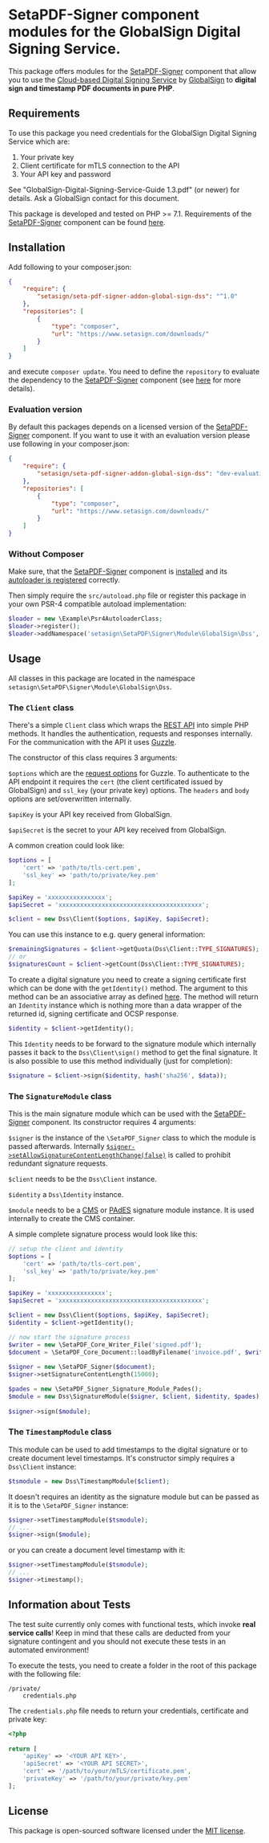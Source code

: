 # SetaPDF-Signer component modules for the GlobalSign Digital Signing Service.

This package offers modules for the [SetaPDF-Signer](https://www.setasign.com/signer) component that allow you to use the [Cloud-based Digital Signing Service](https://www.globalsign.com/en/digital-signatures/cloud/) by [GlobalSign](https://www.globalsign.com) to **digital sign and timestamp PDF documents in pure PHP**.

## Requirements

To use this package you need credentials for the GlobalSign Digital Signing Service which are:

1. Your private key
2. Client certificate for mTLS connection to the API
3. Your API key and password

See "GlobalSign-Digital-Signing-Service-Guide 1.3.pdf" (or newer) for details. Ask a GlobalSign contact for this document. 

This package is developed and tested on PHP >= 7.1. Requirements of the [SetaPDF-Signer](https://www.setasign.com/signer) component can be found [here](https://manuals.setasign.com/setapdf-signer-manual/getting-started/#index-1).

## Installation
Add following to your composer.json:

```json
{
    "require": {
        "setasign/seta-pdf-signer-addon-global-sign-dss": "^1.0"
    },
    "repositories": [
        {
            "type": "composer",
            "url": "https://www.setasign.com/downloads/"
        }
    ]
}
```

and execute `composer update`. You need to define the `repository` to evaluate the dependency to the [SetaPDF-Signer](https://www.setasign.com/signer) component (see [here](https://getcomposer.org/doc/faqs/why-can%27t-composer-load-repositories-recursively.md) for more details).

### Evaluation version
By default this packages depends on a licensed version of the [SetaPDF-Signer](https://www.setasign.com/signer) component. If you want to use it with an evaluation version please use following in your composer.json:

```json
{
    "require": {
        "setasign/seta-pdf-signer-addon-global-sign-dss": "dev-evaluation"
    },
    "repositories": [
        {
            "type": "composer",
            "url": "https://www.setasign.com/downloads/"
        }
    ]
}
```

### Without Composer

Make sure, that the [SetaPDF-Signer](https://www.setasign.com/signer) component is [installed](https://manuals.setasign.com/setapdf-core-manual/installation/#index-2) and its [autoloader is registered](https://manuals.setasign.com/setapdf-core-manual/getting-started/#index-1) correctly.

Then simply require the `src/autoload.php` file or register this package in your own PSR-4 compatible autoload implementation:

```php
$loader = new \Example\Psr4AutoloaderClass;
$loader->register();
$loader->addNamespace('setasign\SetaPDF\Signer\Module\GlobalSign\Dss', 'path/to/src/');
```

## Usage

All classes in this package are located in the namespace `setasign\SetaPDF\Signer\Module\GlobalSign\Dss`.

### The `Client` class

There's a simple `Client` class which wraps the [REST API](https://downloads.globalsign.com/acton/media/2674/digital-signing-service-api-documentation) into  simple PHP methods. It handles the authentication, requests and responses internally. For the communication with the API it uses [Guzzle](http://guzzlephp.org/).

The constructor of this class requires 3 arguments: 

`$options` which are the [request options](http://docs.guzzlephp.org/en/stable/request-options.html) for Guzzle. To authenticate to the API endpoint it requires the `cert` (the client certificated issued by GlobalSign) and `ssl_key` (your private key) options. The `headers` and `body` options are set/overwritten internally.
 
`$apiKey` is your API key received from GlobalSign.
 
`$apiSecret` is the secret to your API key received from GlobalSign.

A common creation could look like:

```php
$options = [
    'cert' => 'path/to/tls-cert.pem',
    'ssl_key' => 'path/to/private/key.pem'  
];

$apiKey = 'xxxxxxxxxxxxxxxx';
$apiSecret = 'xxxxxxxxxxxxxxxxxxxxxxxxxxxxxxxxxxxxxxxx';

$client = new Dss\Client($options, $apiKey, $apiSecret);
```

You can use this instance to e.g. query general information:

```php
$remainingSignatures = $client->getQuota(Dss\Client::TYPE_SIGNATURES);
// or 
$signaturesCount = $client->getCount(Dss\Client::TYPE_SIGNATURES);
```

To create a digital signature you need to create a signing certificate first which can be done with the `getIdentity()` method. The argument to this method can be an associative array as defined [here](https://downloads.globalsign.com/acton/media/2674/digital-signing-service-api-documentation#identity_post). The method will return an `Identity` instance which is nothing more than a data wrapper of the returned id, signing certificate and OCSP response.

```php
$identity = $client->getIdentity();
```

This `Identity` needs to be forward to the signature module which internally passes it back to the `Dss\Client\sign()` method to get the final signature. It is also possible to use this method individually (just for completion):

```php
$signature = $client->sign($identity, hash('sha256', $data));
```

### The `SignatureModule` class

This is the main signature module which can be used with the [SetaPDF-Signer](https://www.setasign.com/signer) component. Its constructor requires 4 arguments:

`$signer` is the instance of the `\SetaPDF_Signer` class to which the module is passed afterwards. Internally [`$signer->setAllowSignatureContentLengthChange(false)`](https://manuals.setasign.com/api-reference/setapdf/c/SetaPDF.Signer#method_setAllowSignatureContentLengthChange) is called to prohibit redundant signature requests.

`$client` needs to be the `Dss\Client` instance.

`$identity` a `Dss\Identity` instance.

`$module` needs to be a [CMS](https://manuals.setasign.com/api-reference/setapdf/c/SetaPDF.Signer.Signature.Module.Cms) or [PAdES](https://manuals.setasign.com/api-reference/setapdf/c/SetaPDF.Signer.Signature.Module.Pades) signature module instance. It is used internally to create the CMS container.

A simple complete signature process would look like this:

```php
// setup the client and identity
$options = [
    'cert' => 'path/to/tls-cert.pem',
    'ssl_key' => 'path/to/private/key.pem'  
];

$apiKey = 'xxxxxxxxxxxxxxxx';
$apiSecret = 'xxxxxxxxxxxxxxxxxxxxxxxxxxxxxxxxxxxxxxxx';

$client = new Dss\Client($options, $apiKey, $apiSecret);
$identity = $client->getIdentity();

// now start the signature process
$writer = new \SetaPDF_Core_Writer_File('signed.pdf');
$document = \SetaPDF_Core_Document::loadByFilename('invoice.pdf', $writer);
 
$signer = new \SetaPDF_Signer($document);
$signer->setSignatureContentLength(15000);

$pades = new \SetaPDF_Signer_Signature_Module_Pades();
$module = new Dss\SignatureModule($signer, $client, $identity, $pades);
 
$signer->sign($module);
```

### The `TimestampModule` class

This module can be used to add timestamps to the digital signature or to create document level timestamps. It's constructor simply requires a `Dss\Client` instance:

```php
$tsmodule = new Dss\TimestampModule($client);
```

It doesn't requires an identity as the signature module but can be passed as it is to the `\SetaPDF_Signer` instance:

```php
$signer->setTimestampModule($tsmodule);
// ...
$signer->sign($module);
```

or you can create a document level timestamp with it:

```php
$signer->setTimestampModule($tsmodule);
// ...
$signer->timestamp();
``` 

## Information about Tests

The test suite currently only comes with functional tests, which invoke **real service calls**! Keep in mind that these calls are deducted from your signature contingent and you should not execute these tests in an automated environment!

To execute the tests, you need to create a folder in the root of this package with the following file:

```
/private/
    credentials.php
``` 

The `credentials.php` file needs to return your credentials, certificate and private key:
```php
<?php
        
return [
    'apiKey' => '<YOUR API KEY>',
    'apiSecret' => '<YOUR API SECRET>',
    'cert' => '/path/to/your/mTLS/certificate.pem',
    'privateKey' => '/path/to/your/private/key.pem'
];
```

## License

This package is open-sourced software licensed under the [MIT license](https://opensource.org/licenses/MIT).